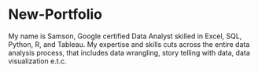 # New-Portfolio
My name is Samson, Google certified Data Analyst skilled in Excel, SQL, Python, R, and Tableau. My expertise and skills cuts across the entire data analysis process, that includes data wrangling, story telling with data, data visualization e.t.c.
